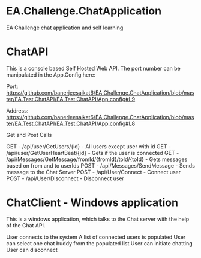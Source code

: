 # EA.Challenge.ChatApplication
EA Challenge chat application and self learning


# ChatAPI 
This is a console based Self Hosted Web API. The port number can be manipulated in the App.Config here: 

Port: https://github.com/banerjeesaikat6/EA.Challenge.ChatApplication/blob/master/EA.Test.ChatAPI/EA.Test.ChatAPI/App.config#L9

Address: https://github.com/banerjeesaikat6/EA.Challenge.ChatApplication/blob/master/EA.Test.ChatAPI/EA.Test.ChatAPI/App.config#L8

Get and Post Calls

GET - /api/user/GetUsers/{id} - All users except user with id
GET - /api/user/GetUserHeartBeat/{id} - Gets if the user is connected
GET - /api/Messages/GetMessage/fromId/{fromId}/toId/{toId} - Gets messages based on from and to userIds
POST - /api/Messages/SendMessage - Sends message to the Chat Server
POST - /api/User/Connect - Connect user
POST - /api/User/Disconnect - Disconnect user

# ChatClient - Windows application

This is a windows application, which talks to the Chat server with the help of the Chat API.

User connects to the system
A list of connected users is populated
User can select one chat buddy from the populated list
User can initiate chatting
User can disconnect

